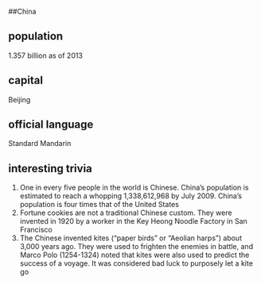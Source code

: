 ##China
## population
1.357 billion as of 2013

## capital
Beijing
 
## official language
Standard Mandarin

## interesting trivia

1. One in every five people in the world is Chinese. China’s population is estimated to reach a whopping 1,338,612,968 by July 2009. China’s population is four times that of the United States
2. Fortune cookies are not a traditional Chinese custom. They were invented in 1920 by a worker in the Key Heong Noodle Factory in San Francisco
3. The Chinese invented kites (“paper birds” or “Aeolian harps”) about 3,000 years ago. They were used to frighten the enemies in battle, and Marco Polo (1254-1324) noted that kites were also used to predict the success of a voyage. It was considered bad luck to purposely let a kite go

